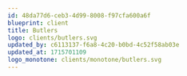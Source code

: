 ```yaml
---
id: 48da77d6-ceb3-4d99-8008-f97cfa600a6f
blueprint: client
title: Butlers
logo: clients/butlers.svg
updated_by: c6113137-f6a8-4c20-b0bd-4c52f58ab03e
updated_at: 1715701109
logo_monotone: clients/monotone/butlers.svg
---
```

